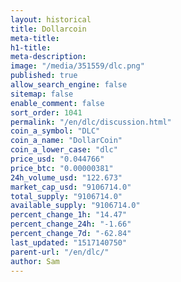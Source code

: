 ```yaml
---
layout: historical
title: Dollarcoin
meta-title: 
h1-title: 
meta-description: 
image: "/media/351559/dlc.png"
published: true
allow_search_engine: false
sitemap: false
enable_comment: false
sort_order: 1041
permalink: "/en/dlc/discussion.html"
coin_a_symbol: "DLC"
coin_a_name: "DollarCoin"
coin_a_lower_case: "dlc"
price_usd: "0.044766"
price_btc: "0.00000381"
24h_volume_usd: "122.673"
market_cap_usd: "9106714.0"
total_supply: "9106714.0"
available_supply: "9106714.0"
percent_change_1h: "14.47"
percent_change_24h: "-1.66"
percent_change_7d: "-62.84"
last_updated: "1517140750"
parent-url: "/en/dlc/"
author: Sam
---
```


